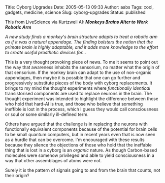 Title: Cyborg Upgrades
Date: 2005-05-13 09:33
Author: aabs
Tags: cool, gadgets, medicine, science
Slug: cyborg-upgrades
Status: published

This from LiveScience via Kurtzweil AI: ***Monkeys Brains Alter to Work Robotic Arm***

*A new study finds a monkey's brain structure adapts to treat a robotic arm as if it was a natural appendage. The finding bolsters the notion that the primate brain is highly adaptable, and it adds more knowledge to the effort to create useful prosthetic devices for...*  
  
This is a very thought provoking piece of news. To me it seems to point out the way that awareness inhabits the sensorium, no matter what the origin of that sensorium. If the monkey brain can adapt to the use of non-organic appendages, then maybe it is possible that one can go further and progressively substitute pieces of the body with cyborg replacements. It brings to my mind the thought experiments where *functionally identical* transistorised components are used to replace neurons in the brain. The thought experiment was intended to highlight the difference between those who hold that hard-AI is true, and those who believe that something ineffible is lost in the process, which I guess they would call consciousness or soul or some similarly ill-defined term.

Others have argued that the challenge is in replacing the neurons with functionally equivalent components because of the potential for brain cells to be small quantum computers, but in recent years even that is now seen as a hurdle that can be overcome. I'm encouraged with these results because they silence the objections of those who hold that the ineffable thing that is lost in a cyborg is an *organic* nature. As though Carbon-based molecules were somehow privileged and able to yield consciousness in a way that other assemblages of atoms were not.

Surely it is the pattern of signals going to and from the brain that counts, not their origin?
